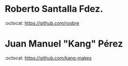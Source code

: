 # Roberto Santalla Fdez.

:octocat: https://github.com/roobre


# Juan Manuel "Kang" Pérez

:octocat: https://github.com/kang-makes
